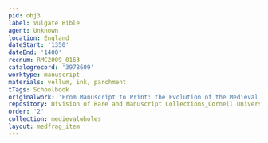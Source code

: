 ```yaml
---
pid: obj3
label: Vulgate Bible
agent: Unknown
location: England
dateStart: '1350'
dateEnd: '1400'
recnum: RMC2009_0163
catalogrecord: '3978609'
worktype: manuscript
materials: vellum, ink, parchment
tTags: Schoolbook
originalwork: 'From Manuscript to Print: the Evolution of the Medieval Book'
repository: Division of Rare and Manuscript Collections_Cornell University Library
order: '2'
collection: medievalwholes
layout: medfrag_item
---
```

